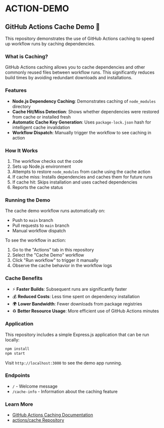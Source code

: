 # ACTION-DEMO

## GitHub Actions Cache Demo 🚀

This repository demonstrates the use of GitHub Actions caching to speed up workflow runs by caching dependencies.

### What is Caching?

GitHub Actions caching allows you to cache dependencies and other commonly reused files between workflow runs. This significantly reduces build times by avoiding redundant downloads and installations.

### Features

- **Node.js Dependency Caching**: Demonstrates caching of `node_modules` directory
- **Cache Hit/Miss Detection**: Shows whether dependencies were restored from cache or installed fresh
- **Automatic Cache Key Generation**: Uses `package-lock.json` hash for intelligent cache invalidation
- **Workflow Dispatch**: Manually trigger the workflow to see caching in action

### How It Works

1. The workflow checks out the code
2. Sets up Node.js environment
3. Attempts to restore `node_modules` from cache using the cache action
4. If cache miss: Installs dependencies and caches them for future runs
5. If cache hit: Skips installation and uses cached dependencies
6. Reports the cache status

### Running the Demo

The cache demo workflow runs automatically on:
- Push to `main` branch
- Pull requests to `main` branch
- Manual workflow dispatch

To see the workflow in action:
1. Go to the "Actions" tab in this repository
2. Select the "Cache Demo" workflow
3. Click "Run workflow" to trigger it manually
4. Observe the cache behavior in the workflow logs

### Cache Benefits

- ⚡ **Faster Builds**: Subsequent runs are significantly faster
- 💰 **Reduced Costs**: Less time spent on dependency installation
- 🌍 **Lower Bandwidth**: Fewer downloads from package registries
- ♻️ **Better Resource Usage**: More efficient use of GitHub Actions minutes

### Application

This repository includes a simple Express.js application that can be run locally:

```bash
npm install
npm start
```

Visit `http://localhost:3000` to see the demo app running.

### Endpoints

- `/` - Welcome message
- `/cache-info` - Information about the caching feature

### Learn More

- [GitHub Actions Caching Documentation](https://docs.github.com/en/actions/using-workflows/caching-dependencies-to-speed-up-workflows)
- [actions/cache Repository](https://github.com/actions/cache)